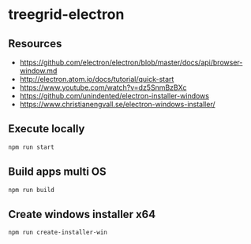 # treegrid-electron

## Resources
* https://github.com/electron/electron/blob/master/docs/api/browser-window.md
* http://electron.atom.io/docs/tutorial/quick-start
* https://www.youtube.com/watch?v=dz5SnmBzBXc
* https://github.com/unindented/electron-installer-windows
* https://www.christianengvall.se/electron-windows-installer/

## Execute locally
```bash
npm run start
```

## Build apps multi OS
```bash
npm run build
```

## Create windows installer x64
```bash
npm run create-installer-win
```
